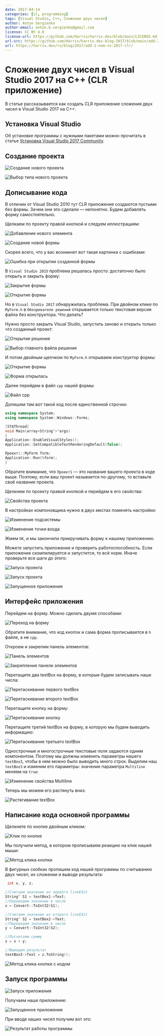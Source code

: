 ```yaml
---
date: 2017-04-14
categories: [it, programming]
tags: [Visual Studio, C++, Сложение двух чисел]
author: Anton Sergienko
author-email: anton.b.sergienko@gmail.com
license: CC BY 4.0
license-url: https://github.com/Harrix/harrix.dev/blob/main/LICENSE.md
url-src: https://github.com/Harrix/harrix.dev-blog-2017/blob/main/add-2-num-vs-2017-clr/add-2-num-vs-2017-clr.md
url: https://harrix.dev/ru/blog/2017/add-2-num-vs-2017-clr/
---
```


# Сложение двух чисел в Visual Studio 2017 на C++ (CLR приложение)

В статье рассказывается как создать CLR приложение сложения двух чисел в Visual Studio 2017 на C++.

## Установка Visual Studio

Об установке программы с нужными пакетами можно прочитать в статье [Установка Visual Studio 2017 Community](https://github.com/Harrix/harrix.dev-blog-2017/blob/main/install-visual-studio-2017/install-visual-studio-2017.md).

## Создание проекта

![Создание нового проекта](img/new-project_01.png)

![Выбор типа нового проекта](img/new-project_02.png)

## Дописывание кода

В отличии от Visual Studio 2010 тут CLR приложения создаются пустыми без формы. Зачем они это сделали — непонятно. Будем добавлять форму самостоятельно.

Щелкаем по проекту правой кнопкой и следуем иллюстрациям:

![Добавление нового элемента](img/form_01.png)

![Создание новой формы](img/form_02.png)

Скорее всего, что у вас возникнет вот такая картинка с ошибками:

![Ошибка при открытии созданной формы](img/error_01.png)

В `Visual Studio 2015` проблема решалась просто: достаточно было открыть и закрыть форму:

![Закрытие формы](img/error_02.png)

![Открытие формы](img/error_03.png)

Но в `Visual Studio 2017` обнаружилась проблема. При двойном клике по `MyForm.h` в `Обозревателе решений` открывается только текстовая версия файла без конструктора. Что делать?

Нужно просто закрыть Visual Studio, запустить заново и открыть только что созданный проект:

![Открытие решения](img/open_01.png)

![Выбор главного файла решения](img/open_02.png)

И потом двойным щелчком по `MyForm.h` открываем конструктор формы:

![Открытие формы](img/form_03.png)

![Форма открылась](img/form_04.png)

Далее перейдем в файл `cpp` нашей формы:

![Файл cpp](img/cpp.png)

Допишем там вот такой код после единственной строчки:

```cpp
using namespace System;
using namespace System::Windows::Forms;

[STAThread]
void Main(array<String^>^args)
{
Application::EnableVisualStyles();
Application::SetCompatibleTextRenderingDefault(false);

Проект1::MyForm form;
Application::Run(%form);
}
```

Обратите внимание, что `Проект1` — это название вашего проекта в коде выше. Поэтому, если ваш проект называется по-другому, то вставьте своё название проекта.

Щелкнем по проекту правой кнопкой и перейдем в его свойства:

![Свойства проекта](img/property_01.png)

В настройках компоновщика нужно в двух местах поменять настройки:

![Изменение подсистемы](img/property_02.png)

![Изменение точки входа](img/property_03.png)

Жмем `OK`, и мы закончили прикручивать форму к нашему приложению.

Можете запустить приложение и проверить работоспособность. Если приложение скомпилируется и запустится, то всё норм. Иначе проверьте все шаги до этого:

![Запуск проекта](img/run_01.png)

![Запуск проекта](img/run_02.png)

![Запущенное приложение](img/run_03.png)

## Интерфейс приложения

Перейдем на форму. Можно сделать двумя способами:

![Переход на форму](img/form_05.png)

Обратите внимание, что код кнопок и сама форма прописывается в `h` файле, а не `cpp`.

Откроем и закрепим панель элементов:

![Панель элементов](img/panel_01.png)

![Закрепление панели элементов](img/panel_02.png)

Перетащите два textBox на форму, в которые будем записывать наши числа:

![Перетаскивание первого textBox](img/form_06.png)

![Перетаскивание второго textBox](img/form_07.png)

Перетащите кнопку на форму:

![Перетаскивание кнопку](img/form_08.png)

Перетащите третий textBox на форму, в которую мы будем выводить информацию:

![Перетаскивание третьего textBox](img/form_09.png)

Однострочные и многострочные текстовые поля задаются одним компонентом. Поэтому мы должны изменить параметры нашего `textBox3`, чтобы в нем можно было выводить много строк. Выделим наш `textBox3` и изменим его параметры: значение параметра `Multiline` меняем на `true`:

![Изменение свойства Multiline](img/form_10.png)

Теперь мы можем его растянуть вниз:

![Растягивание textBox](img/form_11.png)

## Написание кода основной программы

Щелкнете по кнопке двойным кликом:

![Клик по кнопке](img/form_12.png)

Мы получили метод, в котором прописываем реакцию на клик нашей мыши:

![Метод клика кнопки](img/method_01.png)

В фигурных скобках пропишем код нашей программы по считыванию двух чисел, их сложении и выводе результата:

```cpp
 int x, y, z;

//Считаем значение из первого lineEdit
String^ S1 = textBox1->Text;
//Переведем значение в число
x = Convert::ToInt32(S1);

//Считаем значение из второго lineEdit
String^ S2 = textBox2->Text;
//Переведем значение в число
y = Convert::ToInt32(S2);

//Посчитаем сумму
z = x + y;

//Выведем результат
textBox3->Text = z.ToString();
```

![Метод клика кнопки с кодом](img/method_02.png)

## Запуск программы

![Запуск приложения](img/run_01.png)

Получаем наше приложение:

![Запущенное приложение](img/run_02.png)

При вводе наших чисел получим вот это:

![Результат работы программы](img/run_03.png)

